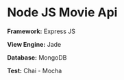 # Node JS Movie Api

**Framework:** Express JS

**View Engine:**  Jade

**Database:** MongoDB

**Test:** Chai - Mocha
